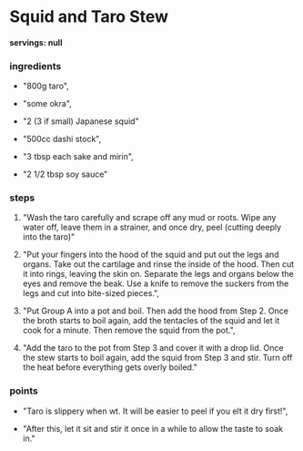 
# Squid and Taro Stew
#### servings: null
### ingredients
- "800g taro",
- "some okra",
- "2 (3 if small) Japanese squid"

- "500cc dashi stock",
- "3 tbsp each sake and mirin",
- "2 1/2 tbsp soy sauce"

### steps
1. "Wash the taro carefully and scrape off any mud or roots. Wipe any water off, leave them in a strainer, and once dry, peel (cutting deeply into the taro)"

2. "Put your fingers into the hood of the squid and put out the legs and organs. Take out the cartilage and rinse the inside of the hood. Then cut it into rings, leaving the skin on. Separate the legs and organs below the eyes and remove the beak. Use a knife to remove the suckers from the legs and cut into bite-sized pieces.",

3. "Put Group A into a pot and boil. Then add the hood from Step 2. Once the broth starts to boil again, add the tentacles of the squid and let it cook for a minute. Then remove the squid from the pot.",

4. "Add the taro to the pot from Step 3 and cover it with a drop lid. Once the stew starts to boil again, add the squid from Step 3 and stir. Turn off the heat before everything gets overly boiled."



### points
- "Taro is slippery when wt. It will be easier to peel if you elt it dry first!",

- "After this, let it sit and stir it once in a while to allow the taste to soak in."
